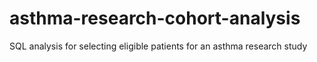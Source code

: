 # asthma-research-cohort-analysis
SQL analysis for selecting eligible patients for an asthma research study
